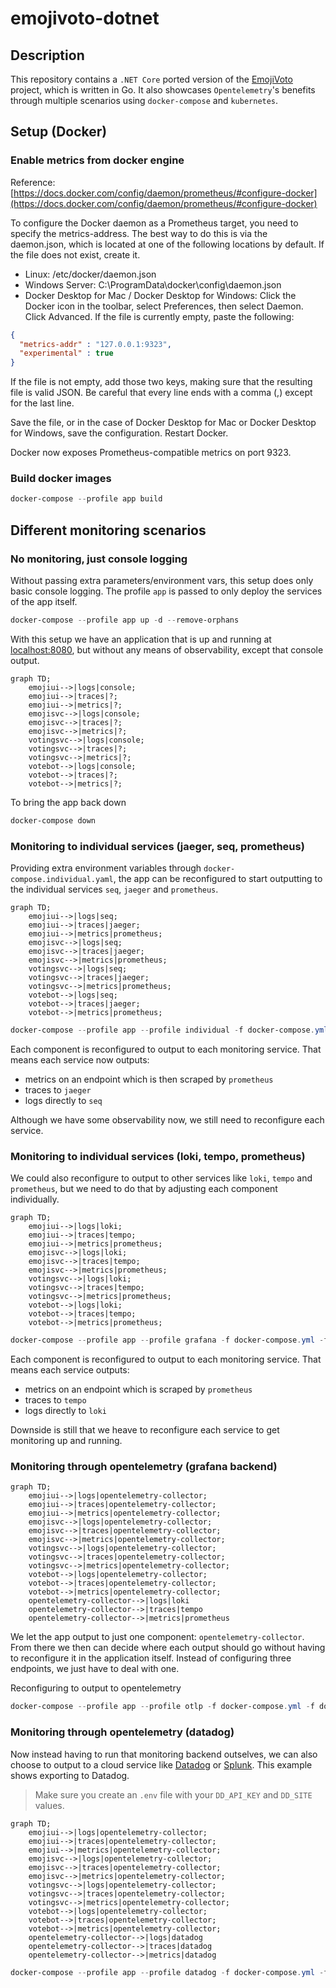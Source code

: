 # emojivoto-dotnet

## Description

This repository contains a `.NET Core` ported version of the [EmojiVoto](https://github.com/BuoyantIO/emojivoto) project, which is written in Go. It also showcases `Opentelemetry`'s benefits through multiple scenarios using `docker-compose` and `kubernetes`.

## Setup (Docker)

### Enable metrics from docker engine

Reference: [https://docs.docker.com/config/daemon/prometheus/#configure-docker](https://docs.docker.com/config/daemon/prometheus/#configure-docker)

To configure the Docker daemon as a Prometheus target, you need to specify the metrics-address. The best way to do this is via the daemon.json, which is located at one of the following locations by default. If the file does not exist, create it.

* Linux: /etc/docker/daemon.json
* Windows Server: C:\ProgramData\docker\config\daemon.json
* Docker Desktop for Mac / Docker Desktop for Windows: Click the Docker icon in the toolbar, select Preferences, then select Daemon. Click Advanced.
If the file is currently empty, paste the following:

```json
{
  "metrics-addr" : "127.0.0.1:9323",
  "experimental" : true
}
```

If the file is not empty, add those two keys, making sure that the resulting file is valid JSON. Be careful that every line ends with a comma (,) except for the last line.

Save the file, or in the case of Docker Desktop for Mac or Docker Desktop for Windows, save the configuration. Restart Docker.

Docker now exposes Prometheus-compatible metrics on port 9323.

### Build docker images

```powershell
docker-compose --profile app build
```

## Different monitoring scenarios

### No monitoring, just console logging

Without passing extra parameters/environment vars, this setup does only basic console logging.
The profile `app` is passed to only deploy the services of the app itself.

```powershell
docker-compose --profile app up -d --remove-orphans
```

With this setup we have an application that is up and running at [localhost:8080](http://localhost:8080),
but without any means of observability, except that console output.

```mermaid
graph TD;
    emojiui-->|logs|console;
    emojiui-->|traces|?;
    emojiui-->|metrics|?;
    emojisvc-->|logs|console;
    emojisvc-->|traces|?;
    emojisvc-->|metrics|?;
    votingsvc-->|logs|console;
    votingsvc-->|traces|?;
    votingsvc-->|metrics|?;
    votebot-->|logs|console;
    votebot-->|traces|?;
    votebot-->|metrics|?;
```

To bring the app back down

```powershell
docker-compose down
```

### Monitoring to individual services (jaeger, seq, prometheus)

Providing extra environment variables through `docker-compose.individual.yaml`, the app can be reconfigured to start outputting to the individual services `seq`, `jaeger` and `prometheus`.

```mermaid
graph TD;
    emojiui-->|logs|seq;
    emojiui-->|traces|jaeger;
    emojiui-->|metrics|prometheus;
    emojisvc-->|logs|seq;
    emojisvc-->|traces|jaeger;
    emojisvc-->|metrics|prometheus;
    votingsvc-->|logs|seq;
    votingsvc-->|traces|jaeger;
    votingsvc-->|metrics|prometheus;
    votebot-->|logs|seq;
    votebot-->|traces|jaeger;
    votebot-->|metrics|prometheus;
```

```powershell
docker-compose --profile app --profile individual -f docker-compose.yml -f docker-compose.individual.yaml up -d --remove-orphans
```

Each component is reconfigured to output to each monitoring service. That means each service now outputs:

* metrics on an endpoint which is then scraped by `prometheus`
* traces to `jaeger`
* logs directly to `seq`

Although we have some observability now, we still need to reconfigure each service.

### Monitoring to individual services (loki, tempo, prometheus)

We could also reconfigure to output to other services like `loki`, `tempo` and `prometheus`, but we need to do that by adjusting each component individually.

```mermaid
graph TD;
    emojiui-->|logs|loki;
    emojiui-->|traces|tempo;
    emojiui-->|metrics|prometheus;
    emojisvc-->|logs|loki;
    emojisvc-->|traces|tempo;
    emojisvc-->|metrics|prometheus;
    votingsvc-->|logs|loki;
    votingsvc-->|traces|tempo;
    votingsvc-->|metrics|prometheus;
    votebot-->|logs|loki;
    votebot-->|traces|tempo;
    votebot-->|metrics|prometheus;
```

```powershell
docker-compose --profile app --profile grafana -f docker-compose.yml -f docker-compose.individual-grafana.yaml up -d --remove-orphans
```

Each component is reconfigured to output to each monitoring service. That means each service outputs:

* metrics on an endpoint which is scraped by `prometheus`
* traces to `tempo`
* logs directly to `loki`

Downside is still that we heave to reconfigure each service to get monitoring up and running.

### Monitoring through opentelemetry (grafana backend)

```mermaid
graph TD;
    emojiui-->|logs|opentelemetry-collector;
    emojiui-->|traces|opentelemetry-collector;
    emojiui-->|metrics|opentelemetry-collector;
    emojisvc-->|logs|opentelemetry-collector;
    emojisvc-->|traces|opentelemetry-collector;
    emojisvc-->|metrics|opentelemetry-collector;
    votingsvc-->|logs|opentelemetry-collector;
    votingsvc-->|traces|opentelemetry-collector;
    votingsvc-->|metrics|opentelemetry-collector;
    votebot-->|logs|opentelemetry-collector;
    votebot-->|traces|opentelemetry-collector;
    votebot-->|metrics|opentelemetry-collector;
    opentelemetry-collector-->|logs|loki
    opentelemetry-collector-->|traces|tempo
    opentelemetry-collector-->|metrics|prometheus
```

We let the app output to just one component: `opentelemetry-collector`. From there we then can decide where each output should go without
having to reconfigure it in the application itself. Instead of configuring three endpoints, we just have to deal with one.

Reconfiguring to output to opentelemetry

```powershell
docker-compose --profile app --profile otlp -f docker-compose.yml -f docker-compose.otlp.yaml up -d --remove-orphans
```

### Monitoring through opentelemetry (datadog)

Now instead having to run that monitoring backend outselves, we can also choose to output to a cloud service like [Datadog](https://datadoghq.com) or [Splunk](https://www.splunk.com/). This example shows exporting to Datadog.

> Make sure you create an `.env` file with your `DD_API_KEY` and `DD_SITE` values.

```mermaid
graph TD;
    emojiui-->|logs|opentelemetry-collector;
    emojiui-->|traces|opentelemetry-collector;
    emojiui-->|metrics|opentelemetry-collector;
    emojisvc-->|logs|opentelemetry-collector;
    emojisvc-->|traces|opentelemetry-collector;
    emojisvc-->|metrics|opentelemetry-collector;
    votingsvc-->|logs|opentelemetry-collector;
    votingsvc-->|traces|opentelemetry-collector;
    votingsvc-->|metrics|opentelemetry-collector;
    votebot-->|logs|opentelemetry-collector;
    votebot-->|traces|opentelemetry-collector;
    votebot-->|metrics|opentelemetry-collector;
    opentelemetry-collector-->|logs|datadog
    opentelemetry-collector-->|traces|datadog
    opentelemetry-collector-->|metrics|datadog
```

```powershell
docker-compose --profile app --profile datadog -f docker-compose.yml -f docker-compose.otlp-datadog.yaml up -d --remove-orphans
```
